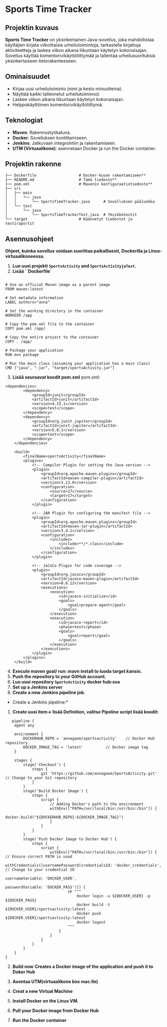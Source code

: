 # Sports Time Tracker

## Projektin kuvaus
**Sports Time Tracker** on yksinkertainen Java-sovellus, joka mahdollistaa käyttäjien kirjata viikoittaisia urheilutoimintoja, tarkastella kirjattuja aktiviteetteja ja laskea viikon aikana liikuntaan käytetyn kokonaisajan. Sovellus käyttää komentorivikäyttöliittymää ja tallentaa urheilusuorituksia yksinkertaiseen tietorakenteeseen.

## Ominaisuudet
- Kirjaa uusi urheilutoiminto (nimi ja kesto minuutteina).
- Näyttää kaikki tallennetut urheilutoiminnot.
- Laskee viikon aikana liikuntaan käytetyn kokonaisajan.
- Helppokäyttöinen komentorivikäyttöliittymä.

## Teknologiat
- **Maven**: Rakennustyökaluna.
- **Docker**: Sovelluksen kontittamiseen.
- **Jenkins**: Jatkuvaan integrointiin ja rakentamiseen.
- **UTM (Virtuaalikone)**: asennetaan Docker ja run the Docker container.

## Projektin rakenne
```
├── Dockerfile                   # Docker-kuvan rakentamiseen**
├── README.md                    # Tämä tiedosto**
├── pom.xml                      # Mavenin konfiguraatiotiedosto**
├── src
│   ├── main
│   │   └── java
│   │       └── SportsTimeTracker.java      # Sovelluksen pääluokka
│   └── test
│       └── java
│           └── SportsTimeTrackerTest.java  # Yksikkötestit
└── target                       # Käännetyt tiedostot ja testiraportit
```
## Asennusohjeet
**Ohjeet, kuinka sovellus voidaan suorittaa paikallisesti, Dockerilla ja Linux-virtuaalikoneessa.**
1. **Luo uusi projekti `SportsActivity` and `SportsActivityjaTest`.**
2. **Lisää ``Dockerfile`**
```

# Use an official Maven image as a parent image
FROM maven:latest

# Set metadata information
LABEL authors="anna"

# Set the working directory in the container
WORKDIR /app

# Copy the pom.xml file to the container
COPY pom.xml /app/

# Copy the entire project to the container
COPY . /app/

# Package your application
RUN mvn package

# Run the main class (assuming your application has a main class)
CMD ["java", "-jar", "target/sportsActivity.jar"]

```

3. **Lisää seuraavat koodit pom.xml**
pom.xml:
```
<dependencies>
        <dependency>
            <groupId>junit</groupId>
            <artifactId>junit</artifactId>
            <version>4.13.1</version>
            <scope>test</scope>
        </dependency>
        <dependency>
            <groupId>org.junit.jupiter</groupId>
            <artifactId>junit-jupiter</artifactId>
            <version>5.8.1</version>
            <scope>test</scope>
        </dependency>
    </dependencies>

    <build>
        <finalName>sportsActivity</finalName>
        <plugins>
            <!-- Compiler Plugin for setting the Java version -->
            <plugin>
                <groupId>org.apache.maven.plugins</groupId>
                <artifactId>maven-compiler-plugin</artifactId>
                <version>3.13.0</version>
                <configuration>
                    <source>17</source>
                    <target>17</target>
                </configuration>
            </plugin>

            <!-- JAR Plugin for configuring the manifest file -->
            <plugin>
                <groupId>org.apache.maven.plugins</groupId>
                <artifactId>maven-jar-plugin</artifactId>
                <version>3.4.1</version>
                <configuration>
                    <includes>
                        <include>**/*.class</include>
                    </includes>
                </configuration>
            </plugin>

            <!-- JaCoCo Plugin for code coverage -->
            <plugin>
                <groupId>org.jacoco</groupId>
                <artifactId>jacoco-maven-plugin</artifactId>
                <version>0.8.12</version>
                <executions>
                    <execution>
                        <id>jacoco-initialize</id>
                        <goals>
                            <goal>prepare-agent</goal>
                        </goals>
                    </execution>
                    <execution>
                        <id>jacoco-report</id>
                        <phase>test</phase>
                        <goals>
                            <goal>report</goal>
                        </goals>
                    </execution>
                </executions>
            </plugin>
        </plugins>
    </build>
```
4. **Execute maven goal/ run: mavn install to luoda target kansio.**
5. **Push the repository to your GitHub account.**
6. **Luo uusi repository `SportsActivity` docker hub:ssa**
7. **Set up a Jenkins server**
8. **Create a new Jenkins pipeline job.**
* Create a Jenkins pipeline:*
1. **Create uusi item-> lisää Definition, valitse  Pipeline script lisää koodit:**
```
   pipeline {
    agent any

    environment {
        DOCKERHUB_REPO = 'annagaom/sportsactivity'    // Docker Hub repository
        DOCKER_IMAGE_TAG = 'latest'          // Docker image tag
    }

    stages {
        stage('Checkout') {
            steps {
                git 'https://github.com/annagaom/SportsActivity.git' // Change to your Git repository
            }
        }
        stage('Build Docker Image') {
            steps {
                script {
                    // Adding Docker's path to the environment
                    withEnv(["PATH=/usr/local/bin:/usr/bin:/bin"]) {
                        docker.build("${DOCKERHUB_REPO}:${DOCKER_IMAGE_TAG}")
                    }
                }
            }
        }
        stage('Push Docker Image to Docker Hub') {
            steps {
                script {
                    withEnv(["PATH=/usr/local/bin:/usr/bin:/bin"]) { // Ensure correct PATH is used
                        withCredentials([usernamePassword(credentialsId: 'docker_credentials', // Change to your credential ID
                                                         usernameVariable: 'DOCKER_USER', 
                                                         passwordVariable: 'DOCKER_PASS')]) {
                            sh """
                                docker login -u ${DOCKER_USER} -p ${DOCKER_PASS}
                                docker build -t ${DOCKER_USER}/sportsactivity:latest .
                                docker push ${DOCKER_USER}/sportsactivity:latest
                                docker logout
                            """
                        }
                    }
                }
            }
        }
    }
}
   ```
2. **Build now**
**Creates a Docker image of the application and push it to Doker Hub**

8. **Asentaa UTM(virtuaalikone box mac:lle)**
1. **Creat a new Virtual Machine**
2. **Install Docker on the Linux VM.**
3. **Pull your Docker image from Docker Hub**
4. **Run the Docker container**








  


